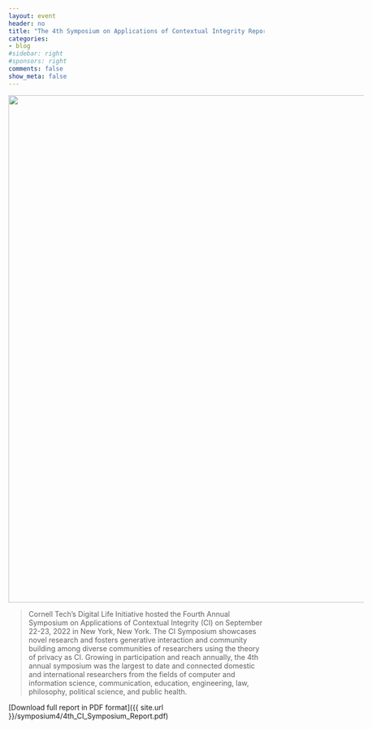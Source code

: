 ```yaml
---
layout: event
header: no
title: "The 4th Symposium on Applications of Contextual Integrity Report"
categories:
- blog
#sidebar: right
#sponsors: right
comments: false
show_meta: false
---
```


 <img src="{{ site.url }}/images/PrivaCI_Header_2022_Cropped_2.jpg" style="width: 1000px; min-width: 700px;" />

>  Cornell Tech’s Digital Life Initiative hosted the Fourth Annual Symposium on Applications of Contextual Integrity (CI) on September 22-23, 2022 in New York, New York. The CI Symposium showcases novel research and fosters generative interaction and community building among diverse communities of researchers using the theory of privacy as CI. Growing in participation and reach annually, the 4th annual symposium was the largest to date and connected domestic and international researchers from the fields of computer and information science, communication, education, engineering, law, philosophy, political science, and public health.

[Download full report in PDF format]({{ site.url }}/symposium4/4th_CI_Symposium_Report.pdf)

